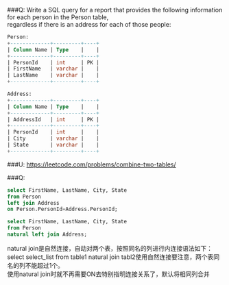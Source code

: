 ###Q: 
Write a SQL query for a report that provides the following information for each person in the Person table,    
regardless if there is an address for each of those people:

```SQL
Person:
+-------------+---------+----+
| Column Name | Type    |    |
+-------------+---------+----+
| PersonId    | int     | PK |
| FirstName   | varchar |    |
| LastName    | varchar |    |
+-------------+---------+----+

Address:
+-------------+---------+----+
| Column Name | Type    |    |
+-------------+---------+----+
| AddressId   | int     | PK |
+-------------+---------+----+
| PersonId    | int     |    |
| City        | varchar |    |
| State       | varchar |    |
+-------------+---------+----+

```
###U:
https://leetcode.com/problems/combine-two-tables/

###Q:
```sql
select FirstName, LastName, City, State 
from Person 
left join Address
on Person.PersonId=Address.PersonId;
```


```sql
select FirstName, LastName, City, State 
from Person 
natural left join Address;
```
natural join是自然连接，自动对两个表，按照同名的列进行内连接语法如下：   
select select_list from table1 natural join tabl2使用自然连接要注意，两个表同名的列不能超过1个。   
使用natural join时就不再需要ON去特别指明连接关系了，默认将相同列合并

